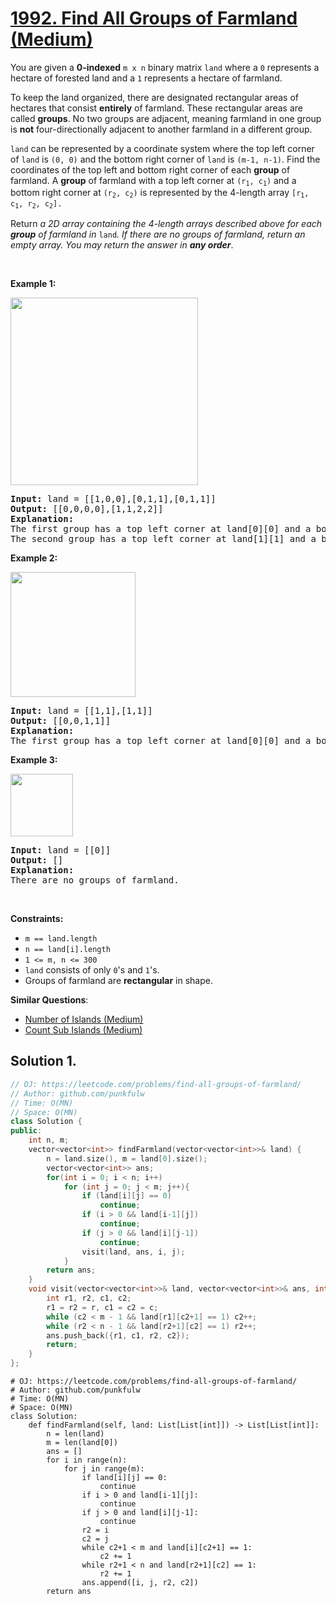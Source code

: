 # [1992. Find All Groups of Farmland (Medium)](https://leetcode.com/problems/find-all-groups-of-farmland/)

<p>You are given a <strong>0-indexed</strong> <code>m x n</code> binary matrix <code>land</code> where a <code>0</code> represents a hectare of forested land and a <code>1</code> represents a hectare of farmland.</p>

<p>To keep the land organized, there are designated rectangular areas of hectares that consist <strong>entirely</strong> of farmland. These rectangular areas are called <strong>groups</strong>. No two groups are adjacent, meaning farmland in one group is <strong>not</strong> four-directionally adjacent to another farmland in a different group.</p>

<p><code>land</code> can be represented by a coordinate system where the top left corner of <code>land</code> is <code>(0, 0)</code> and the bottom right corner of <code>land</code> is <code>(m-1, n-1)</code>. Find the coordinates of the top left and bottom right corner of each <strong>group</strong> of farmland. A <strong>group</strong> of farmland with a top left corner at <code>(r<sub>1</sub>, c<sub>1</sub>)</code> and a bottom right corner at <code>(r<sub>2</sub>, c<sub>2</sub>)</code> is represented by the 4-length array <code>[r<sub>1</sub>, c<sub>1</sub>, r<sub>2</sub>, c<sub>2</sub>].</code></p>

<p>Return <em>a 2D array containing the 4-length arrays described above for each <strong>group</strong> of farmland in </em><code>land</code><em>. If there are no groups of farmland, return an empty array. You may return the answer in <strong>any order</strong></em>.</p>

<p>&nbsp;</p>
<p><strong>Example 1:</strong></p>
<img alt="" src="https://assets.leetcode.com/uploads/2021/07/27/screenshot-2021-07-27-at-12-23-15-copy-of-diagram-drawio-diagrams-net.png" style="width: 300px; height: 300px;">
<pre><strong>Input:</strong> land = [[1,0,0],[0,1,1],[0,1,1]]
<strong>Output:</strong> [[0,0,0,0],[1,1,2,2]]
<strong>Explanation:</strong>
The first group has a top left corner at land[0][0] and a bottom right corner at land[0][0].
The second group has a top left corner at land[1][1] and a bottom right corner at land[2][2].
</pre>

<p><strong>Example 2:</strong></p>
<img alt="" src="https://assets.leetcode.com/uploads/2021/07/27/screenshot-2021-07-27-at-12-30-26-copy-of-diagram-drawio-diagrams-net.png" style="width: 200px; height: 200px;">
<pre><strong>Input:</strong> land = [[1,1],[1,1]]
<strong>Output:</strong> [[0,0,1,1]]
<strong>Explanation:</strong>
The first group has a top left corner at land[0][0] and a bottom right corner at land[1][1].
</pre>

<p><strong>Example 3:</strong></p>
<img alt="" src="https://assets.leetcode.com/uploads/2021/07/27/screenshot-2021-07-27-at-12-32-24-copy-of-diagram-drawio-diagrams-net.png" style="width: 100px; height: 100px;">
<pre><strong>Input:</strong> land = [[0]]
<strong>Output:</strong> []
<strong>Explanation:</strong>
There are no groups of farmland.
</pre>

<p>&nbsp;</p>
<p><strong>Constraints:</strong></p>

<ul>
	<li><code>m == land.length</code></li>
	<li><code>n == land[i].length</code></li>
	<li><code>1 &lt;= m, n &lt;= 300</code></li>
	<li><code>land</code> consists of only <code>0</code>'s and <code>1</code>'s.</li>
	<li>Groups of farmland are <strong>rectangular</strong> in shape.</li>
</ul>


**Similar Questions**:
* [Number of Islands (Medium)](https://leetcode.com/problems/number-of-islands/)
* [Count Sub Islands (Medium)](https://leetcode.com/problems/count-sub-islands/)

## Solution 1. 

```cpp
// OJ: https://leetcode.com/problems/find-all-groups-of-farmland/
// Author: github.com/punkfulw
// Time: O(MN)
// Space: O(MN)
class Solution {
public:
    int n, m;
    vector<vector<int>> findFarmland(vector<vector<int>>& land) {
        n = land.size(), m = land[0].size();
        vector<vector<int>> ans;
        for(int i = 0; i < n; i++)
            for (int j = 0; j < m; j++){
                if (land[i][j] == 0)
                    continue;
                if (i > 0 && land[i-1][j])
                    continue;
                if (j > 0 && land[i][j-1])
                    continue;
                visit(land, ans, i, j);
            }
        return ans;
    }
    void visit(vector<vector<int>>& land, vector<vector<int>>& ans, int r, int c){
        int r1, r2, c1, c2;
        r1 = r2 = r, c1 = c2 = c;
        while (c2 < m - 1 && land[r1][c2+1] == 1) c2++;
        while (r2 < n - 1 && land[r2+1][c2] == 1) r2++;
        ans.push_back({r1, c1, r2, c2});
        return;
    }
};
```

```python3
# OJ: https://leetcode.com/problems/find-all-groups-of-farmland/
# Author: github.com/punkfulw
# Time: O(MN)
# Space: O(MN)
class Solution:
    def findFarmland(self, land: List[List[int]]) -> List[List[int]]:
        n = len(land)
        m = len(land[0])
        ans = []
        for i in range(n):
            for j in range(m):
                if land[i][j] == 0:
                    continue
                if i > 0 and land[i-1][j]:
                    continue
                if j > 0 and land[i][j-1]:
                    continue
                r2 = i
                c2 = j
                while c2+1 < m and land[i][c2+1] == 1: 
                    c2 += 1
                while r2+1 < n and land[r2+1][c2] == 1: 
                    r2 += 1
                ans.append([i, j, r2, c2])
        return ans
            
```
